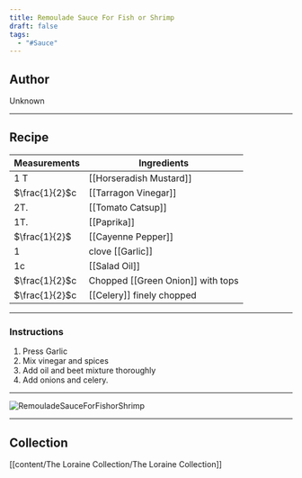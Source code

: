 ```yaml
---
title: Remoulade Sauce For Fish or Shrimp
draft: false
tags:
  - "#Sauce"
---
```

## Author
Unknown
___
## Recipe

| Measurements   | Ingredients                       |
| :------------- | --------------------------------- |
| 1 T            | [[Horseradish Mustard]]           |
| $\frac{1}{2}$c | [[Tarragon Vinegar]]              |
| 2T.            | [[Tomato Catsup]]                 |
| 1T.            | [[Paprika]]                       |
| $\frac{1}{2}$  | [[Cayenne Pepper]]                |
| 1              | clove [[Garlic]]                  |
| 1c             | [[Salad Oil]]                     |
| $\frac{1}{2}$c | Chopped [[Green Onion]] with tops |
| $\frac{1}{2}$c | [[Celery]] finely chopped         |
___
### Instructions
1. Press Garlic
2. Mix vinegar and spices
3. Add oil and beet mixture thoroughly
4. Add onions and celery.
___
![RemouladeSauceForFishorShrimp](/The%20Loraine%20Collection/Sauce/Assets/RemouladeSauceforfishorshrimp.jpg)
___
## Collection
[[content/The Loraine Collection/The Loraine Collection]]